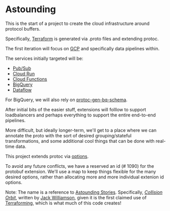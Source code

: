 # Astounding

This is the start of a project to create the cloud infrastructure around protocol buffers.  

Specifically, [Terraform](https://www.terraform.io/) is generated via .proto files and extending protoc.  

The first iteration will focus on [GCP](https://cloud.google.com/) and specifically data pipelines within.  

The services initially targeted will be:
* [Pub/Sub](https://cloud.google.com/pubsub)
* [Cloud Run](https://cloud.google.com/run)
* [Cloud Functions](https://cloud.google.com/functions)
* [BigQuery](https://cloud.google.com/bigquery)
* [Dataflow](https://cloud.google.com/dataflow)

For BigQuery, we will also rely on [protoc-gen-bq-schema](https://github.com/GoogleCloudPlatform/protoc-gen-bq-schema).

After initial bits of the easier stuff, extensions will folllow to support loadbalancers and perhaps everything to support the entire end-to-end pipelines.  

More difficult, but ideally longer-term, we'll get to a place where we can annotate the proto with the sort of desired grouping/stateful transformations, and some additional cool things that can be done with real-time data.  

This project extends protoc via [options](https://developers.google.com/protocol-buffers/docs/proto3#options).  

To avoid any future conflicts, we have a reserved an id (# 1090) for the protobuf extension.  We'll use a map to keep things flexible for the many desired options, rather than allocating more and more individual extenion id options.  




Note:
The name is a reference to [Astounding Stories](https://en.wikipedia.org/wiki/Analog_Science_Fiction_and_Fact).   Specifically, [*Collision Orbit*](https://en.wikipedia.org/wiki/Collision_Orbit), written by [Jack Williamson](https://en.wikipedia.org/wiki/Jack_Williamson), given it is the first claimed use of [Terraforming](https://en.wikipedia.org/wiki/Terraforming), which is what much of this code creates!  
